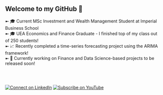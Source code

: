 ## Welcome to my GitHub 👋

➼ 🎓 Current MSc Investment and Wealth Management Student at Imperial Business School <br/>
➼ 🎓 UEA Economics and Finance Graduate - I finished top of my class out of 250 students!  <br/>
➼ 📈 Recently completed a time-series forecasting project using the ARIMA framework! <br/>
➼ 🚧 Currently working on Finance and Data Science-based projects to be released soon! <br/><br/>

<br/>

[![Connect on LinkedIn](https://img.shields.io/badge/Connect-LinkedIn-blue?style=for-the-badge&logo=linkedin)](https://www.linkedin.com/in/hivan04/)
[![Subscribe on YouTube](https://img.shields.io/badge/Subscribe-YouTube-red?style=for-the-badge&logo=youtube)](https://www.youtube.com/@hivan04)

</div>
